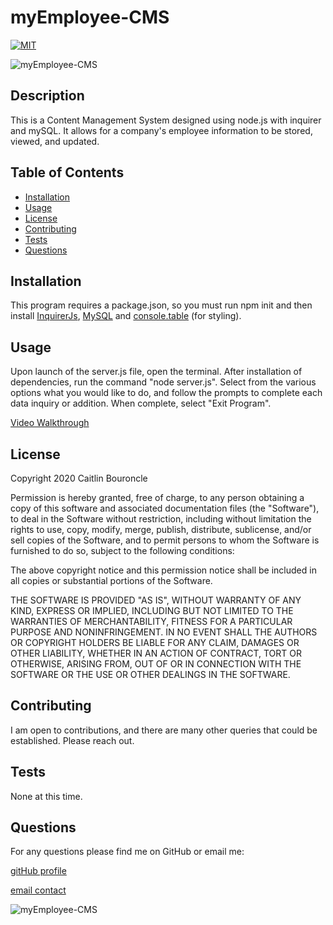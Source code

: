 
# myEmployee-CMS
[![MIT](https://img.shields.io/badge/License-MIT-yellow.svg)](https://opensource.org/licenses/MIT)

![myEmployee-CMS](https://img.shields.io/github/languages/top/caitlinbou/myEmployee-CMS)
## Description
This is a Content Management System designed using node.js with inquirer and mySQL. It allows for a company's employee information to be stored, viewed, and updated.
## Table of Contents
* [Installation](#installation)
* [Usage](#usage)
* [License](#license)
* [Contributing](#Contributing)
* [Tests](#Tests)
* [Questions](#Questions)
## Installation
This program requires a package.json, so you must run npm init and then install [InquirerJs](https://www.npmjs.com/package/inquirer/v/0.2.3), [MySQL](https://www.npmjs.com/package/mysql) and [console.table](https://www.npmjs.com/package/console.table) (for styling). 
## Usage 
Upon launch of the server.js file, open the terminal. After installation of dependencies, run the command "node server.js". Select from the various options what you would like to do, and follow the prompts to complete each data inquiry or addition. When complete, select "Exit Program".

[Video Walkthrough]()
## License 

Copyright 2020 Caitlin Bouroncle
        
Permission is hereby granted, free of charge, to any person obtaining a copy of this software and associated documentation files (the "Software"), to deal in the Software without restriction, including without limitation the rights to use, copy, modify, merge, publish, distribute, sublicense, and/or sell copies of the Software, and to permit persons to whom the Software is furnished to do so, subject to the following conditions:
        
The above copyright notice and this permission notice shall be included in all copies or substantial portions of the Software.
        
THE SOFTWARE IS PROVIDED "AS IS", WITHOUT WARRANTY OF ANY KIND, EXPRESS OR IMPLIED, INCLUDING BUT NOT LIMITED TO THE WARRANTIES OF MERCHANTABILITY, FITNESS FOR A PARTICULAR PURPOSE AND NONINFRINGEMENT. IN NO EVENT SHALL THE AUTHORS OR COPYRIGHT HOLDERS BE LIABLE FOR ANY CLAIM, DAMAGES OR OTHER LIABILITY, WHETHER IN AN ACTION OF CONTRACT, TORT OR OTHERWISE, ARISING FROM, OUT OF OR IN CONNECTION WITH THE SOFTWARE OR THE USE OR OTHER DEALINGS IN THE SOFTWARE.

## Contributing
I am open to contributions, and there are many other queries that could be established. Please reach out.
## Tests
None at this time.
## Questions
For any questions please find me on GitHub or email me: 

[gitHub profile](https://github.com/caitlinbou)

[email contact](mailto:caitlin.bouroncle@gmail.com)

![myEmployee-CMS](https://img.shields.io/static/v1?label=myEmployee-CMS&message=mySQLinquirer&color=brightgreen)

